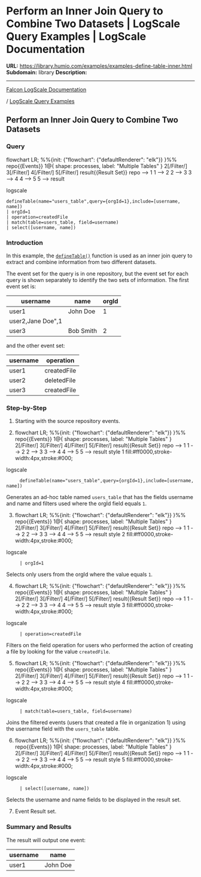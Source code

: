 # Perform an Inner Join Query to Combine Two Datasets | LogScale Query Examples | LogScale Documentation

**URL:** https://library.humio.com/examples/examples-define-table-inner.html
**Subdomain:** library
**Description:** 

---

[Falcon LogScale Documentation](https://library.humio.com)

/ [LogScale Query Examples](examples.html)

## Perform an Inner Join Query to Combine Two Datasets

### Query

flowchart LR; %%{init: {"flowchart": {"defaultRenderer": "elk"}} }%% repo{{Events}} 1@{ shape: processes, label: "Multiple Tables" } 2[/Filter/] 3[/Filter/] 4[/Filter/] 5[/Filter/] result{{Result Set}} repo --> 1 1 --> 2 2 --> 3 3 --> 4 4 --> 5 5 --> result

logscale
    
    
    defineTable(name="users_table",query={orgId=1},include=[username, name])
    | orgId=1
    | operation=createdFile
    | match(table=users_table, field=username)
    | select([username, name])

### Introduction

In this example, the [`defineTable()`](https://library.humio.com/data-analysis/functions-definetable.html) function is used as an inner join query to extract and combine information from two different datasets. 

The event set for the query is in one repository, but the event set for each query is shown separately to identify the two sets of information. The first event set is: 

username| name| orgId  
---|---|---  
user1| John Doe| 1  
user2,Jane Doe",1|  |   
user3| Bob Smith| 2  
  
and the other event set: 

username| operation  
---|---  
user1| createdFile  
user2| deletedFile  
user3| createdFile  
  
### Step-by-Step

  1. Starting with the source repository events.

  2. flowchart LR; %%{init: {"flowchart": {"defaultRenderer": "elk"}} }%% repo{{Events}} 1@{ shape: processes, label: "Multiple Tables" } 2[/Filter/] 3[/Filter/] 4[/Filter/] 5[/Filter/] result{{Result Set}} repo --> 1 1 --> 2 2 --> 3 3 --> 4 4 --> 5 5 --> result style 1 fill:#ff0000,stroke-width:4px,stroke:#000;

logscale
         
         defineTable(name="users_table",query={orgId=1},include=[username, name])

Generates an ad-hoc table named `users_table` that has the fields username and name and filters used where the orgId field equals `1`. 

  3. flowchart LR; %%{init: {"flowchart": {"defaultRenderer": "elk"}} }%% repo{{Events}} 1@{ shape: processes, label: "Multiple Tables" } 2[/Filter/] 3[/Filter/] 4[/Filter/] 5[/Filter/] result{{Result Set}} repo --> 1 1 --> 2 2 --> 3 3 --> 4 4 --> 5 5 --> result style 2 fill:#ff0000,stroke-width:4px,stroke:#000;

logscale
         
         | orgId=1

Selects only users from the orgId where the value equals `1`. 

  4. flowchart LR; %%{init: {"flowchart": {"defaultRenderer": "elk"}} }%% repo{{Events}} 1@{ shape: processes, label: "Multiple Tables" } 2[/Filter/] 3[/Filter/] 4[/Filter/] 5[/Filter/] result{{Result Set}} repo --> 1 1 --> 2 2 --> 3 3 --> 4 4 --> 5 5 --> result style 3 fill:#ff0000,stroke-width:4px,stroke:#000;

logscale
         
         | operation=createdFile

Filters on the field operation for users who performed the action of creating a file by looking for the value `createdFile`. 

  5. flowchart LR; %%{init: {"flowchart": {"defaultRenderer": "elk"}} }%% repo{{Events}} 1@{ shape: processes, label: "Multiple Tables" } 2[/Filter/] 3[/Filter/] 4[/Filter/] 5[/Filter/] result{{Result Set}} repo --> 1 1 --> 2 2 --> 3 3 --> 4 4 --> 5 5 --> result style 4 fill:#ff0000,stroke-width:4px,stroke:#000;

logscale
         
         | match(table=users_table, field=username)

Joins the filtered events (users that created a file in organization 1) using the username field with the `users_table` table. 

  6. flowchart LR; %%{init: {"flowchart": {"defaultRenderer": "elk"}} }%% repo{{Events}} 1@{ shape: processes, label: "Multiple Tables" } 2[/Filter/] 3[/Filter/] 4[/Filter/] 5[/Filter/] result{{Result Set}} repo --> 1 1 --> 2 2 --> 3 3 --> 4 4 --> 5 5 --> result style 5 fill:#ff0000,stroke-width:4px,stroke:#000;

logscale
         
         | select([username, name])

Selects the username and name fields to be displayed in the result set. 

  7. Event Result set.




### Summary and Results

The result will output one event: 

username| name  
---|---  
user1| John Doe
